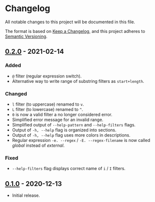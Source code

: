 # Changelog

All notable changes to this project will be documented in this file.

The format is based on [Keep a Changelog](https://keepachangelog.com/en/1.0.0/),
and this project adheres to [Semantic Versioning](https://semver.org/spec/v2.0.0.html).

## [0.2.0] - 2021-02-14

### Added

- `@` filter (regular expression switch).
- Alternative way to write range of substring filters as `start+length`.

### Changed

- `l` filter (to uppercase) renamed to `v`.
- `L` filter (to lowercase) renamed to `^`.
- `0` is now a valid filter a no longer considered error.
- Simplified error message for an invalid range.
- Simplified output of `--help-pattern` and `--help-filters` flags.
- Output of `-h, --help` flag is organized into sections.
- Output of `-h, --help` flag uses more colors in descriptions.
- Regular expression `-e. --regex` / `-E. --regex-filename` is now called *global* instead of *external*.

### Fixed

- `--help-filters` flag displays correct name of `i` / `I` filters.

## [0.1.0] - 2020-12-13

- Initial release.

[0.2.0]: https://github.com/jpikl/rew/compare/v0.1.0...v0.2.0
[0.1.0]: https://github.com/jpikl/rew/releases/tag/v0.1.0
